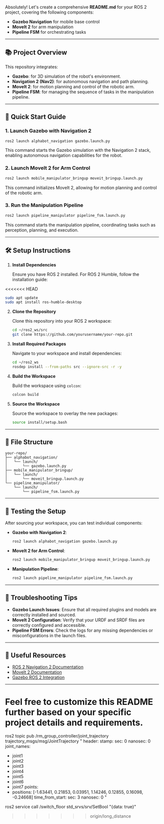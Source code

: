 Absolutely! Let's create a comprehensive **README.md** for your ROS 2 project, covering the following components:

* **Gazebo Navigation** for mobile base control
* **MoveIt 2** for arm manipulation
* **Pipeline FSM** for orchestrating tasks

---

## 📚 Project Overview

This repository integrates:

* **Gazebo**: for 3D simulation of the robot's environment.
* **Navigation 2 (Nav2)**: for autonomous navigation and path planning.
* **MoveIt 2**: for motion planning and control of the robotic arm.
* **Pipeline FSM**: for managing the sequence of tasks in the manipulation pipeline.

---

## 🚀 Quick Start Guide

### 1. Launch Gazebo with Navigation 2

```bash
ros2 launch alphabot_navigation gazebo.launch.py
```

This command starts the Gazebo simulation with the Navigation 2 stack, enabling autonomous navigation capabilities for the robot.

### 2. Launch MoveIt 2 for Arm Control

```bash
ros2 launch mobile_manipulator_bringup moveit_bringup.launch.py
```

This command initializes MoveIt 2, allowing for motion planning and control of the robotic arm.

### 3. Run the Manipulation Pipeline

```bash
ros2 launch pipeline_manipulator pipeline_fsm.launch.py
```

This command starts the manipulation pipeline, coordinating tasks such as perception, planning, and execution.

---

## 🛠️ Setup Instructions

1. **Install Dependencies**

   Ensure you have ROS 2 installed. For ROS 2 Humble, follow the installation guide:

<<<<<<< HEAD
   ```bash
   sudo apt update
   sudo apt install ros-humble-desktop
   ```

2. **Clone the Repository**

   Clone this repository into your ROS 2 workspace:

   ```bash
   cd ~/ros2_ws/src
   git clone https://github.com/yourusername/your-repo.git
   ```

3. **Install Required Packages**

   Navigate to your workspace and install dependencies:

   ```bash
   cd ~/ros2_ws
   rosdep install --from-paths src --ignore-src -r -y
   ```

4. **Build the Workspace**

   Build the workspace using `colcon`:

   ```bash
   colcon build
   ```

5. **Source the Workspace**

   Source the workspace to overlay the new packages:

   ```bash
   source install/setup.bash
   ```

---

## 📄 File Structure

```
your-repo/
├── alphabot_navigation/
│   └── launch/
│       └── gazebo.launch.py
├── mobile_manipulator_bringup/
│   └── launch/
│       └── moveit_bringup.launch.py
└── pipeline_manipulator/
    └── launch/
        └── pipeline_fsm.launch.py
```

---

## 🧪 Testing the Setup

After sourcing your workspace, you can test individual components:

* **Gazebo with Navigation 2**:

  ```bash
  ros2 launch alphabot_navigation gazebo.launch.py
  ```

* **MoveIt 2 for Arm Control**:

  ```bash
  ros2 launch mobile_manipulator_bringup moveit_bringup.launch.py
  ```

* **Manipulation Pipeline**:

  ```bash
  ros2 launch pipeline_manipulator pipeline_fsm.launch.py
  ```

---

## 🧠 Troubleshooting Tips

* **Gazebo Launch Issues**: Ensure that all required plugins and models are correctly installed and sourced.
* **MoveIt 2 Configuration**: Verify that your URDF and SRDF files are correctly configured and accessible.
* **Pipeline FSM Errors**: Check the logs for any missing dependencies or misconfigurations in the launch files.

---

## 🔗 Useful Resources

* [ROS 2 Navigation 2 Documentation](https://docs.ros.org/en/foxy/Tutorials/Navigation2/Navigation2-Tutorial.html)
* [MoveIt 2 Documentation](https://moveit.picknik.ai/main/doc/index.html)
* [Gazebo ROS 2 Integration](https://gazebosim.org/docs/latest/ros2_integration/)

---

Feel free to customize this README further based on your specific project details and requirements.
=======
ros2 topic pub /rm_group_controller/joint_trajectory trajectory_msgs/msg/JointTrajectory "
header:
  stamp:
    sec: 0
    nanosec: 0
joint_names:
  - joint1
  - joint2
  - joint3
  - joint4
  - joint5
  - joint6
  - joint7
points:
  - positions: [-1.63441, 0.21853, 0.03951, 1.14246, 0.12855, 0.16098, -0.24668]
    time_from_start:
      sec: 3
      nanosec: 0
"

ros2 service call /switch_floor std_srvs/srv/SetBool "{data: true}"
>>>>>>> origin/long_distance
